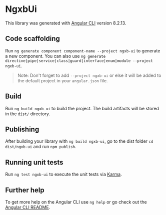 # NgxbUi

This library was generated with [Angular CLI](https://github.com/angular/angular-cli) version 8.2.13.

## Code scaffolding

Run `ng generate component component-name --project ngxb-ui` to generate a new component. You can also use `ng generate directive|pipe|service|class|guard|interface|enum|module --project ngxb-ui`.
> Note: Don't forget to add `--project ngxb-ui` or else it will be added to the default project in your `angular.json` file. 

## Build

Run `ng build ngxb-ui` to build the project. The build artifacts will be stored in the `dist/` directory.

## Publishing

After building your library with `ng build ngxb-ui`, go to the dist folder `cd dist/ngxb-ui` and run `npm publish`.

## Running unit tests

Run `ng test ngxb-ui` to execute the unit tests via [Karma](https://karma-runner.github.io).

## Further help

To get more help on the Angular CLI use `ng help` or go check out the [Angular CLI README](https://github.com/angular/angular-cli/blob/master/README.md).

